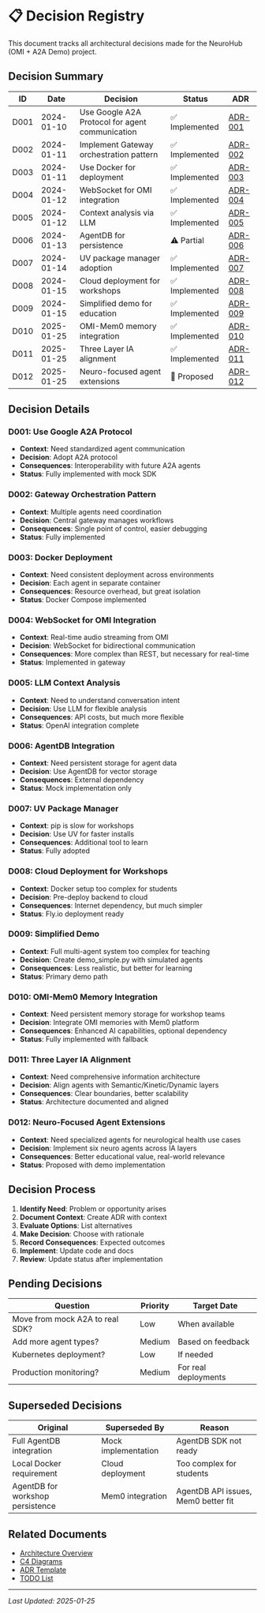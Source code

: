 # 📋 Decision Registry

This document tracks all architectural decisions made for the NeuroHub (OMI + A2A Demo) project.

## Decision Summary

| ID | Date | Decision | Status | ADR |
|----|------|----------|--------|-----|
| D001 | 2024-01-10 | Use Google A2A Protocol for agent communication | ✅ Implemented | [ADR-001](docs/adr/001-use-a2a-protocol.md) |
| D002 | 2024-01-11 | Implement Gateway orchestration pattern | ✅ Implemented | [ADR-002](docs/adr/002-agent-orchestration-pattern.md) |
| D003 | 2024-01-11 | Use Docker for deployment | ✅ Implemented | [ADR-003](docs/adr/003-docker-deployment.md) |
| D004 | 2024-01-12 | WebSocket for OMI integration | ✅ Implemented | [ADR-004](docs/adr/004-websocket-omi-integration.md) |
| D005 | 2024-01-12 | Context analysis via LLM | ✅ Implemented | [ADR-005](docs/adr/005-llm-context-analysis.md) |
| D006 | 2024-01-13 | AgentDB for persistence | ⚠️ Partial | [ADR-006](docs/adr/006-agentdb-integration.md) |
| D007 | 2024-01-14 | UV package manager adoption | ✅ Implemented | [ADR-007](docs/adr/007-uv-package-manager.md) |
| D008 | 2024-01-15 | Cloud deployment for workshops | ✅ Implemented | [ADR-008](docs/adr/008-cloud-deployment.md) |
| D009 | 2024-01-15 | Simplified demo for education | ✅ Implemented | [ADR-009](docs/adr/009-simplified-demo.md) |
| D010 | 2025-01-25 | OMI-Mem0 memory integration | ✅ Implemented | [ADR-010](docs/adr/010-memory-integration.md) |
| D011 | 2025-01-25 | Three Layer IA alignment | ✅ Implemented | [ADR-011](docs/adr/011-three-layer-ia-alignment.md) |
| D012 | 2025-01-25 | Neuro-focused agent extensions | 🔄 Proposed | [ADR-012](docs/adr/012-neuro-agent-extensions.md) |

## Decision Details

### D001: Use Google A2A Protocol
- **Context**: Need standardized agent communication
- **Decision**: Adopt A2A protocol
- **Consequences**: Interoperability with future A2A agents
- **Status**: Fully implemented with mock SDK

### D002: Gateway Orchestration Pattern
- **Context**: Multiple agents need coordination
- **Decision**: Central gateway manages workflows
- **Consequences**: Single point of control, easier debugging
- **Status**: Fully implemented

### D003: Docker Deployment
- **Context**: Need consistent deployment across environments
- **Decision**: Each agent in separate container
- **Consequences**: Resource overhead, but great isolation
- **Status**: Docker Compose implemented

### D004: WebSocket for OMI Integration
- **Context**: Real-time audio streaming from OMI
- **Decision**: WebSocket for bidirectional communication
- **Consequences**: More complex than REST, but necessary for real-time
- **Status**: Implemented in gateway

### D005: LLM Context Analysis
- **Context**: Need to understand conversation intent
- **Decision**: Use LLM for flexible analysis
- **Consequences**: API costs, but much more flexible
- **Status**: OpenAI integration complete

### D006: AgentDB Integration
- **Context**: Need persistent storage for agent data
- **Decision**: Use AgentDB for vector storage
- **Consequences**: External dependency
- **Status**: Mock implementation only

### D007: UV Package Manager
- **Context**: pip is slow for workshops
- **Decision**: Use UV for faster installs
- **Consequences**: Additional tool to learn
- **Status**: Fully adopted

### D008: Cloud Deployment for Workshops
- **Context**: Docker setup too complex for students
- **Decision**: Pre-deploy backend to cloud
- **Consequences**: Internet dependency, but much simpler
- **Status**: Fly.io deployment ready

### D009: Simplified Demo
- **Context**: Full multi-agent system too complex for teaching
- **Decision**: Create demo_simple.py with simulated agents
- **Consequences**: Less realistic, but better for learning
- **Status**: Primary demo path

### D010: OMI-Mem0 Memory Integration
- **Context**: Need persistent memory storage for workshop teams
- **Decision**: Integrate OMI memories with Mem0 platform
- **Consequences**: Enhanced AI capabilities, optional dependency
- **Status**: Fully implemented with fallback

### D011: Three Layer IA Alignment
- **Context**: Need comprehensive information architecture
- **Decision**: Align agents with Semantic/Kinetic/Dynamic layers
- **Consequences**: Clear boundaries, better scalability
- **Status**: Architecture documented and aligned

### D012: Neuro-Focused Agent Extensions
- **Context**: Need specialized agents for neurological health use cases
- **Decision**: Implement six neuro agents across IA layers
- **Consequences**: Better educational value, real-world relevance
- **Status**: Proposed with demo implementation

## Decision Process

1. **Identify Need**: Problem or opportunity arises
2. **Document Context**: Create ADR with context
3. **Evaluate Options**: List alternatives
4. **Make Decision**: Choose with rationale
5. **Record Consequences**: Expected outcomes
6. **Implement**: Update code and docs
7. **Review**: Update status after implementation

## Pending Decisions

| Question | Priority | Target Date |
|----------|----------|-------------|
| Move from mock A2A to real SDK? | Low | When available |
| Add more agent types? | Medium | Based on feedback |
| Kubernetes deployment? | Low | If needed |
| Production monitoring? | Medium | For real deployments |

## Superseded Decisions

| Original | Superseded By | Reason |
|----------|---------------|---------|
| Full AgentDB integration | Mock implementation | AgentDB SDK not ready |
| Local Docker requirement | Cloud deployment | Too complex for students |
| AgentDB for workshop persistence | Mem0 integration | AgentDB API issues, Mem0 better fit |

## Related Documents

- [Architecture Overview](docs/architecture/README.md)
- [C4 Diagrams](docs/architecture/c4-diagrams.md)
- [ADR Template](docs/adr/template.md)
- [TODO List](TODO.md)

---

*Last Updated: 2025-01-25*